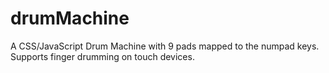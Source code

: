 # drumMachine
A CSS/JavaScript Drum Machine with 9 pads mapped to the numpad keys. Supports finger drumming on touch devices.
